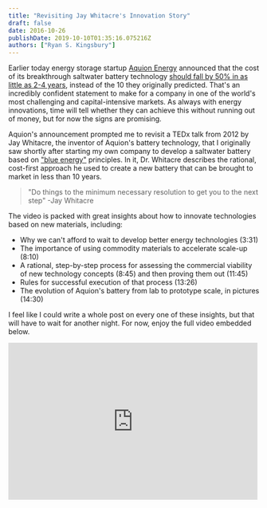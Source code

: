```yaml
---
title: "Revisiting Jay Whitacre's Innovation Story"
draft: false
date: 2016-10-26
publishDate: 2019-10-10T01:35:16.075216Z
authors: ["Ryan S. Kingsbury"]
---
```


Earlier today energy storage startup [Aquion Energy](http://aquionenergy.com/) announced that the cost of its breakthrough saltwater battery technology [should fall by 50% in as little as 2-4 years](http://energystoragereport.info/aquion-cuts-cost-reduction-target-eight-years/), instead of the 10 they originally predicted. That's an incredibly confident statement to make for a company in one of the world's most challenging and capital-intensive markets. As always with energy innovations, time will tell whether they can achieve this without running out of money, but for now the signs are promising. 

Aquion's announcement prompted me to revisit a TEDx talk from 2012 by Jay Whitacre, the inventor of Aquion's battery technology, that I originally saw shortly after starting my own company to develop a saltwater battery based on ["blue energy"](http://blog.ryankingsbury.com/the-untapped-source-of-clean-energy-youve-never-heard-of/) principles. In it, Dr. Whitacre describes the rational, cost-first approach he used to create a new battery that can be brought to market in less than 10 years.


>"Do things to the minimum necessary resolution to get you to the next step" -Jay Whitacre

The video is packed with great insights about how to innovate technologies based on new materials, including:

* Why we can't afford to wait to develop better energy technologies (3:31)
* The importance of using commodity materials to accelerate scale-up (8:10)
* A rational, step-by-step process for assessing the commercial viability of new technology concepts (8:45) and then proving them out (11:45)
* Rules for successful execution of that process (13:26)
* The evolution of Aquion's battery from lab to prototype scale, in pictures (14:30)

I feel like I could write a whole post on every one of these insights, but that will have to wait for another night. For now, enjoy the full video embedded below.

<iframe width="500" height="315" src="https://www.youtube.com/embed/vaMuxB4s5qI" frameborder="0" allowfullscreen></iframe>